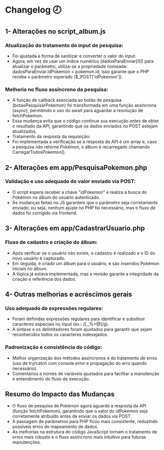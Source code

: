 # Changelog 🕗
## 1- Alterações no script_album.js
### Atualização do tratamento do input de pesquisa:
   * Foi ajustada a forma de sanitizar e converter o valor do input.
   * Agora, em vez de usar um índice numérico (dadosParaEnviar[0]) para atualizar o parâmetro, utiliza-se a propriedade nomeada: dadosParaEnviar.idPokemon = pokemon.id;
  Isso garante que o PHP receba o parâmetro esperado ($_POST['idPokemon']).
### Melhoria no fluxo assíncrono da pesquisa:
  * A função de callback associada ao botão de pesquisa (botaoPesquisarPokemon) foi transformada em uma função assíncrona (async), permitindo o uso do await para aguardar a resolução de fetchPokemon.
  * Essa mudança evita que o código continue sua execução antes de obter o resultado da API, garantindo que os dados enviados no POST estejam atualizados.
  * Tratamento da resposta da requisição:
  * Foi implementada a verificação se a resposta da API é um array e, caso a pesquisa não retorne Pokémon, o álbum é recarregado chamando CarregarTodosPokemon().

## 2- Alterações em app/PesquisaPokemon.php  
### Validação e uso adequado do valor enviado via POST:
* O script espera receber a chave "idPokemon" e realiza a busca do Pokémon no álbum do usuário autenticado.
* As mudanças feitas no JS garantem que o parâmetro seja corretamente enviado; ou seja, nenhum ajuste no PHP foi necessário, mas o fluxo de dados foi corrigido via frontend.

## 3- Alterações em app/CadastrarUsuario.php 
### Fluxo de cadastro e criação do álbum:
  * Após verificar se o usuário não existe, o cadastro é realizado e o ID do novo usuário é capturado.
  * Em seguida, é criado um álbum para o usuário, e são inseridos Pokémon iniciais no álbum.
  * A lógica já estava implementada, mas a revisão garante a integridade da criação e referência dos dados.
## 4- Outras melhorias e acréscimos gerais 
### Uso adequado de expressões regulares:
  * Foram definidas expressões regulares para identificar e substituir caracteres especiais no input (ex.: /[._%+@]/g).
  * A sintaxe e os delimitadores foram ajustados para garantir que sejam reconhecidos todos os caracteres indesejados.
### Padronização e consistência do código:
 * Melhor organização dos métodos assíncronos e do tratamento de erros (uso de try/catch com console.error e propagação do erro quando necessário).
 * Comentários e nomes de variáveis ajustados para facilitar a manutenção e entendimento do fluxo de execução.

## Resumo do Impacto das Mudanças 
* O fluxo de pesquisa de Pokémon agora aguarda a resposta da API (função fetchPokemon), garantindo que o valor do idPokemon seja corretamente atribuído antes de enviar os dados via POST.
* A passagem de parâmetros para PHP ficou mais consistente, reduzindo possíveis erros de mapeamento de dados.
* As melhorias na estrutura do código JavaScript tornam o tratamento de erros mais robusto e o fluxo assíncrono mais intuitivo para futuras manutenções.
